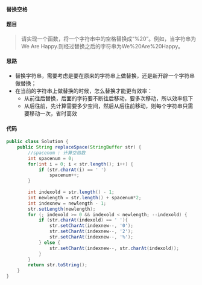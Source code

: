#### 替换空格

#### 题目
>  请实现一个函数，将一个字符串中的空格替换成“%20”。例如，当字符串为We Are Happy.则经过替换之后的字符串为We%20Are%20Happy。

#### 思路

 - 替换字符串，需要考虑是要在原来的字符串上做替换，还是新开辟一个字符串做替换；
 - 在当前的字符串上做替换的时候，怎么替换才能更有效率：
	 - 从前往后替换，后面的字符要不断往后移动，要多次移动，所以效率低下
	 - 从后往前，先计算需要多少空间，然后从后往前移动，则每个字符串只需要移动一次，省时高效

#### 代码

```java
public class Solution {
    public String replaceSpace(StringBuffer str) {
        //spacenum : 计算空格数
        int spacenum = 0;
    	for(int i = 0; i < str.length(); i++) {
            if (str.charAt(i) == ' ')
                spacenum++;
        }
        
        int indexold = str.length() - 1;
        int newlength = str.length() + spacenum*2;
        int indexnew = newlength - 1;
        str.setLength(newlength);
        for (; indexold >= 0 && indexold < newlength; --indexold) {
            if (str.charAt(indexold) == ' '){
                str.setCharAt(indexnew--, '0');
                str.setCharAt(indexnew--, '2');
                str.setCharAt(indexnew--, '%');
            } else {
                str.setCharAt(indexnew--, str.charAt(indexold));
            }
        }
        return str.toString();
    }
}
```